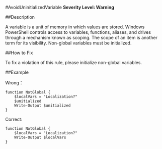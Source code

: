 #AvoidUninitializedVariable
**Severity Level: Warning**


##Description

A variable is a unit of memory in which values are stored. Windows PowerShell controls access to variables, functions, aliases, and drives through a mechanism known as scoping. The scope of an item is another term for its visibility. Non-global variables must be initialized. 


##How to Fix

To fix a violation of this rule, please initialize non-global variables.

##Example

Wrong：    

	function NotGlobal {
	    $localVars = "Localization?"
	    $unitialized
	    Write-Output $unitialized
	}


Correct:   

	function NotGlobal {
	    $localVars = "Localization?"
	    Write-Output $localVars
	}